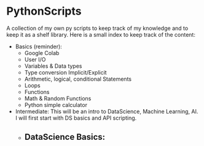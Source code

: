 # PythonScripts
A collection of my own py scripts to keep track of my knowledge and to keep it as a shelf library.
Here is a small index to keep track of the content:
- Basics (reminder):
  - Google Colab 
  - User I/O
  - Variables & Data types
  - Type conversion Implicit/Explicit
  - Arithmetic, logical, conditional Statements
  - Loops
  - Functions
  - Math & Random Functions
  - Python simple calculator
- Intermediate:
  This will be an intro to DataScience, Machine Learning, AI.
  I will first start with DS basics and API scripting.
  - DataScience Basics:
    - 
